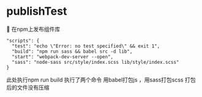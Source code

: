 # publishTest


🎉 在npm上发布组件库
  ```
  "scripts": {
    "test": "echo \"Error: no test specified\" && exit 1",
    "build": "npm run sass && babel src -d lib",
    "start": "webpack-dev-server --open",
    "sass": "node-sass src/style/index.scss lib/style/index.scss"
  }
   ```
   此处执行npm run build 执行了两个命令
   用babel打包js ，用sass打包scss
   打包后的文件没有压缩
